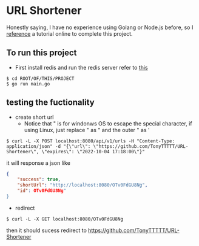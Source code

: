 # URL Shortener
Honestly saying, I have no experience using Golang or Node.js before, so I [reference](https://intersog.com/blog/how-to-write-a-custom-url-shortener-using-golang-and-redis) a tutorial online to complete this project. 
## To run this project
- First install redis and run the redis server refer to [this](https://redis.io/docs/getting-started/)
```shell
$ cd ROOT/OF/THIS/PROJECT
$ go run main.go
```
## testing the fuctionality
- create short url
	- Notice that \" is for windonws OS to escape the special character, if using Linux, just replace \" as " and the outer " as '
```shell
$ curl -L -X POST localhost:8080/api/v1/urls -H "Content-Type: application/json" -d "{\"url\": \"https://github.com/TonyTTTTT/URL-Shortener\", \"expires\": \"2022-10-04 17:18:00\"}"
```
it will response a json like
```json
{
	"success": true,
	"shortUrl": "http://localhost:8080/OTv0FdGU8Ng",
	"id": OTv0FdGU8Ng"
}
```
- redirect
```shell
$ curl -L -X GET localhost:8080/OTv0FdGU8Ng
```
then it should sucess redirect to https://github.com/TonyTTTTT/URL-Shortener
